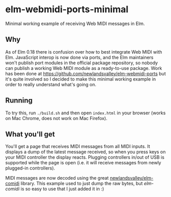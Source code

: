 # elm-webmidi-ports-minimal

Minimal working example of receiving Web MIDI messages in Elm.

## Why

As of Elm 0.18 there is confusion over how to best integrate Web MIDI
with Elm.  JavaScript interop is now done via ports, and the Elm
maintainers won't publish port modules in the official package
repository, so nobody can publish a working Web MIDI module as a
ready-to-use package. Work has been done
at <https://github.com/newlandsvalley/elm-webmidi-ports> but it's
quite involved so I decided to make this minimal working example in
order to really understand what's going on.

## Running

To try this, run `./build.sh` and then open `index.html` in your
browser (works on Mac Chrome, does not work on Mac Firefox).

## What you'll get

You'll get a page that receives MIDI messages from all MIDI inputs.
It displays a dump of the latest message received, so when you press
keys on your MIDI controller the display reacts.  Plugging controllers
in/out of USB is supported while the page is open (i.e. it will
receive messages from newly plugged-in controllers).

MIDI messages are now decoded using the
great
[newlandsvalley/elm-comidi](http://package.elm-lang.org/packages/newlandsvalley/elm-comidi/latest) library. This
example used to just dump the raw bytes, but *elm-comidi* is so easy
to use that I just added it in :)

